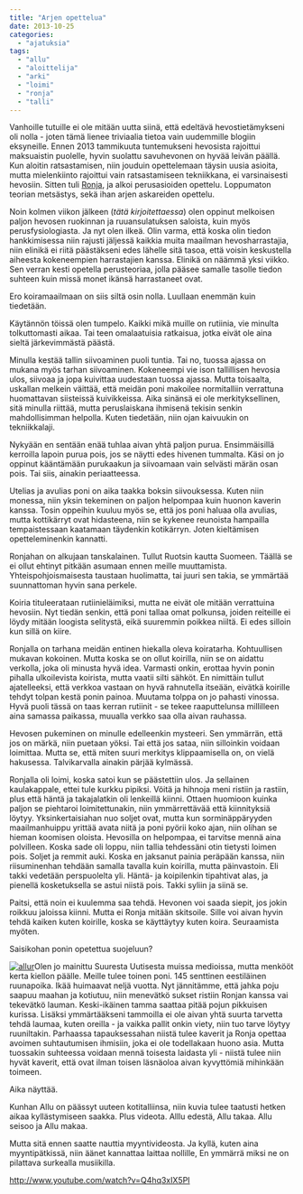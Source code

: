 ```yaml
---
title: "Arjen opettelua"
date: 2013-10-25
categories: 
  - "ajatuksia"
tags: 
  - "allu"
  - "aloittelija"
  - "arki"
  - "loimi"
  - "ronja"
  - "talli"
---
```


Vanhoille tutuille ei ole mitään uutta siinä, että edeltävä hevostietämykseni oli nolla - joten tämä lienee triviaalia tietoa vain uudemmille blogiin eksyneille. Ennen 2013 tammikuuta tuntemukseni hevosista rajoittui maksuaistin puolelle, hyvin suolattu savuhevonen on hyvää leivän päällä. Kun aloitin ratsastamisen, niin jouduin opettelemaan täysin uusia asioita, mutta mielenkiinto rajoittui vain ratsastamiseen tekniikkana, ei varsinaisesti hevosiin. Sitten tuli [Ronja](http://www.katiska.eu/ratsastus/2013/10/01/ronja/ "Ronja"), ja alkoi perusasioiden opettelu. Loppumaton teorian metsästys, sekä ihan arjen askareiden opettelu.

<!--more-->

Noin kolmen viikon jälkeen (_tätä kirjoitettaessa_) olen oppinut melkoisen paljon hevosen ruokinnan ja ruuansulatuksen saloista, kuin myös perusfysiologiasta. Ja nyt olen ilkeä. Olin varma, että koska olin tiedon hankkimisessa niin rajusti jäljessä kaikkia muita maailman hevosharrastajia, niin elinikä ei riitä päästäkseni edes lähelle sitä tasoa, että voisin keskustella aiheesta kokeneempien harrastajien kanssa. Elinikä on näämmä yksi viikko. Sen verran kesti opetella perusteoriaa, jolla pääsee samalle tasolle tiedon suhteen kuin missä monet ikänsä harrastaneet ovat.

Ero koiramaailmaan on siis siltä osin nolla. Luullaan enemmän kuin tiedetään.

Käytännön töissä olen tumpelo. Kaikki mikä muille on rutiinia, vie minulta tolkuttomasti aikaa. Tai teen omalaatuisia ratkaisua, jotka eivät ole aina sieltä järkevimmästä päästä.

Minulla kestää tallin siivoaminen puoli tuntia. Tai no, tuossa ajassa on mukana myös tarhan siivoaminen. Kokeneempi vie ison tallillisen hevosia ulos, siivoaa ja jopa kuivittaa uudestaan tuossa ajassa. Mutta toisaalta, uskallan melkein väittää, että meidän poni makoilee normitalliin verrattuna huomattavan siisteissä kuivikkeissa. Aika sinänsä ei ole merkityksellinen, sitä minulla riittää, mutta peruslaiskana ihmisenä tekisin senkin mahdollisimman helpolla. Kuten tiedetään, niin ojan kaivuukin on tekniikkalaji.

Nykyään en sentään enää tuhlaa aivan yhtä paljon purua. Ensimmäisillä kerroilla lapoin purua pois, jos se näytti edes hivenen tummalta. Käsi on jo oppinut kääntämään purukaakun ja siivoamaan vain selvästi märän osan pois. Tai siis, ainakin periaatteessa.

Utelias ja avulias poni on aika taakka boksin siivouksessa. Kuten niin monessa, niin yksin tekeminen on paljon helpompaa kuin huonon kaverin kanssa. Tosin oppeihin kuuluu myös se, että jos poni haluaa olla avulias, mutta kottikärryt ovat hidasteena, niin se kykenee reunoista hampailla tempaistessaan kaatamaan täydenkin kotikärryn. Joten kieltämisen opetteleminenkin kannatti.

Ronjahan on alkujaan tanskalainen. Tullut Ruotsin kautta Suomeen. Täällä se ei ollut ehtinyt pitkään asumaan ennen meille muuttamista. Yhteispohjoismaisesta taustaan huolimatta, tai juuri sen takia, se ymmärtää suunnattoman hyvin sana perkele.

Koiria tituleerataan rutiinieläimiksi, mutta ne eivät ole mitään verrattuina hevosiin. Nyt tiedän senkin, että poni tallaa omat polkunsa, joiden reiteille ei löydy mitään loogista selitystä, eikä suuremmin poikkea niiltä. Ei edes silloin kun sillä on kiire.

Ronjalla on tarhana meidän entinen hiekalla oleva koiratarha. Kohtuullisen mukavan kokoinen. Mutta koska se on ollut koirilla, niin se on aidattu verkolla, joka oli minusta hyvä idea. Varmasti onkin, erottaa hyvin ponin pihalla ulkoilevista koirista, mutta vaatii silti sähköt. En nimittäin tullut ajatelleeksi, että verkkoa vastaan on hyvä rahnutella itseään, eivätkä koirille tehdyt tolpan kestä ponin painoa. Muutama tolppa on jo pahasti vinossa. Hyvä puoli tässä on taas kerran rutiinit - se tekee raaputtelunsa millilleen aina samassa paikassa, muualla verkko saa olla aivan rauhassa.

Hevosen pukeminen on minulle edelleenkin mysteeri. Sen ymmärrän, että jos on märkä, niin puetaan yöksi. Tai että jos sataa, niin silloinkin voidaan loimittaa. Mutta se, että miten suuri merkitys klippaamisella on, on vielä hakusessa. Talvikarvalla ainakin pärjää kylmässä.

Ronjalla oli loimi, koska satoi kun se päästettiin ulos. Ja sellainen kaulakappale, ettei tule kurkku pipiksi. Vöitä ja hihnoja meni ristiin ja rastiin, plus että häntä ja takajalatkin oli lenkeillä kiinni. Ottaen huomioon kuinka paljon se piehtaroi loimitettunakin, niin ymmärrettävää että kiinnityksiä löytyy. Yksinkertaisiahan nuo soljet ovat, mutta kun sorminäppäryyden maailmanhuippu yrittää avata niitä ja poni pyörii koko ajan, niin olihan se hieman koomisen oloista. Hevosilla on helpompaa, ei tarvitse mennä aina polvilleen. Koska sade oli loppu, niin tallia tehdessäni otin tietysti loimen pois. Soljet ja remmit auki. Koska en jaksanut painia peräpään kanssa, niin riisuminenhan tehdään samalla tavalla kuin koirilla, mutta päinvastoin. Eli takki vedetään perspuolelta yli. Häntä- ja koipilenkin tipahtivat alas, ja pienellä kosketuksella se astui niistä pois. Takki syliin ja siinä se.

Paitsi, että noin ei kuulemma saa tehdä. Hevonen voi saada siepit, jos jokin roikkuu jaloissa kiinni. Mutta ei Ronja mitään skitsoile. Sille voi aivan hyvin tehdä kaiken kuten koirille, koska se käyttäytyy kuten koira. Seuraamista myöten.

Saisikohan ponin opetettua suojeluun?

[![allur](images/allur-300x200.jpg)](https://jagster.eksis.one/wp-content/uploads/allur.jpg)Olen jo mainittu Suuresta Uutisesta muissa medioissa, mutta menkööt kerta kiellon päälle. Meille tulee toinen poni. 145 senttinen eestiläinen ruunapoika. Ikää huimaavat neljä vuotta. Nyt jännitämme, että jahka poju saapuu maahan ja kotiutuu, niin menevätkö sukset ristiin Ronjan kanssa vai tekevätkö lauman. Keski-ikäinen tamma saattaa pitää pojun pikkuisen kurissa. Lisäksi ymmärtääkseni tammoilla ei ole aivan yhtä suurta tarvetta tehdä laumaa, kuten oreilla - ja vaikka pallit onkin viety, niin tuo tarve löytyy ruuniltakin. Parhaassa tapauksessahan niistä tulee kaverit ja Ronja opettaa avoimen suhtautumisen ihmisiin, joka ei ole todellakaan huono asia. Mutta tuossakin suhteessa voidaan mennä toisesta laidasta yli - niistä tulee niin hyvät kaverit, että ovat ilman toisen läsnäoloa aivan kyvyttömiä mihinkään toimeen.

Aika näyttää.

Kunhan Allu on päässyt uuteen kotitalliinsa, niin kuvia tulee taatusti hetken aikaa kyllästymiseen saakka. Plus videota. Alllu edestä, Allu takaa. Allu seisoo ja Allu makaa.

Mutta sitä ennen saatte nauttia myyntivideosta. Ja kyllä, kuten aina myyntipätkissä, niin äänet kannattaa laittaa nollille, En ymmärrä miksi ne on pilattava surkealla musiikilla.

http://www.youtube.com/watch?v=Q4hq3xIX5PI
